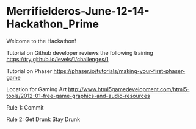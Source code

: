 # Merrifielderos-June-12-14-Hackathon_Prime
Welcome to the Hackathon!

Tutorial on Github developer reviews the following training https://try.github.io/levels/1/challenges/1 

Tutorial on Phaser https://phaser.io/tutorials/making-your-first-phaser-game 

Location for Gaming Art http://www.html5gamedevelopment.com/html5-tools/2012-01-free-game-graphics-and-audio-resources

Rule 1: Commit

Rule 2: Get Drunk Stay Drunk
